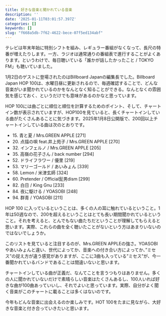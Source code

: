 ```yaml
---
title: 好きな音楽と聞かれている音楽
description: ''
date: '2025-01-11T03:01:57.397Z'
categories: []
keywords: []
slug: "f668a5db-7f62-4622-bece-07f5ed134abf"
---
```

テレビは年末年始に特別シフトを組み、レギュラー番組がなくなって、長尺の特番が増えたりします。一方、ラジオは通常通りの番組表で進行することがよくあります。というわけで、毎日聴いている「誰かが話したかったこと / TOKYO FM」も聴いていました。

1月2日のゲストに登場されたのはBillboard Japanの編集長でした。Billboard Japan HOP 100は、水曜日昼に更新されるので、毎週確認することで、どんな音楽がいま聞かれているのかをなんとなく知ることができる。なんとなくの雰囲気を感じておく、というだけでも意味があるのかなと思っています。

HOP 100には曲ごとに順位と順位を計算するためのポイント、そして、チャートイン数が表示されていますが、HOP100を見ていると、長くチャートインしている曲がたくさんあることに気づきます。2025年1月8日公開版で、200回以上チャートインしている曲は次のとおりです。

*   15\. 青と夏 / Mrs.GREEN APPLE \[271\]
*   20\. 点描の唄 feat.井上苑子 / Mrs.GREEN APPLE \[270\]
*   32\. インフェルノ / Mrs.GREEN APPLE \[205\]
*   35\. 高嶺の花子さん / back number \[294\]
*   52\. ドライフラワー / 優里 \[219\]
*   53\. マリーゴールド / あいみょん \[339\]
*   58\. Lemon / 米津玄師 \[324\]
*   60\. Pretender / Official髭男dism \[299\]
*   82\. 白日 / King Gnu \[233\]
*   84\. 夜に駆ける / YOASOBI \[248\]
*   94\. 群青 / YOASOBI \[211\]

HOP 100 に入っているということは、多くの人の耳に触れているということ。1年は50週なので、200を超えるということはとても長い期間聞かれているということ。それを考えると、とんでもない曲たちだということが理解してもらえると思います。実際、これらの曲を全く聴いたことがないという方はあまりいないのではないでしょうか。

このリストを見ていると注目するのが、Mrs.GREEN APPLEの強さ。YOASOBI やあいみょんと違い、世代によってか、音楽への付き合い方によってか、”ミセス”の捉え方が違う感覚がありますが、ここに3曲も入っている”ミセス”が、今一番聞かれているバンドであることは間違いないと思います。

チャートインしている曲が正義だ、なんてことを言うつもりはありません。多くの人に聞かれていないだけで素晴らしい音楽はたくさんあるし、100人いれば好きな曲が100曲あっていいし、それでよいと思っています。実際、自分がよく聞く音楽がこのチャートに載ることは多くはないのです。

今年もどんな音楽に出会えるのか楽しみです。HOT 100をたまに見ながら、大好きな音楽と付き合っていきたいと思います。